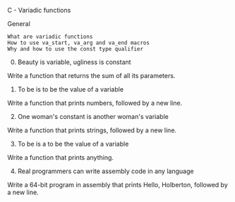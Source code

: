 C - Variadic functions

General

    What are variadic functions
    How to use va_start, va_arg and va_end macros
    Why and how to use the const type qualifier

0. Beauty is variable, ugliness is constant

Write a function that returns the sum of all its parameters.

1. To be is to be the value of a variable

Write a function that prints numbers, followed by a new line.

2. One woman's constant is another woman's variable

Write a function that prints strings, followed by a new line.

3. To be is a to be the value of a variable

Write a function that prints anything.

4. Real programmers can write assembly code in any language

Write a 64-bit program in assembly that prints Hello, Holberton, followed by a new line.